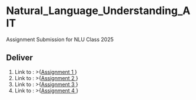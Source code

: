 # Natural_Language_Understanding_AIT
Assignment Submission for NLU Class 2025


##  Deliver


1.  Link to : >{[Assignment 1 ](https://github.com/MrWhiteC/Natural_Language_Understanding_AIT/tree/main/Assignment1)}
2.  Link to : >{[Assignment 2 ](https://github.com/MrWhiteC/Natural_Language_Understanding_AIT/tree/main/Assignment2)}
3.  Link to : >{[Assignment 3 ](https://github.com/MrWhiteC/Natural_Language_Understanding_AIT/tree/main/Assignment3)}
4.  Link to : >{[Assignment 4 ](https://github.com/MrWhiteC/Natural_Language_Understanding_AIT/tree/main/Assignment4)}


